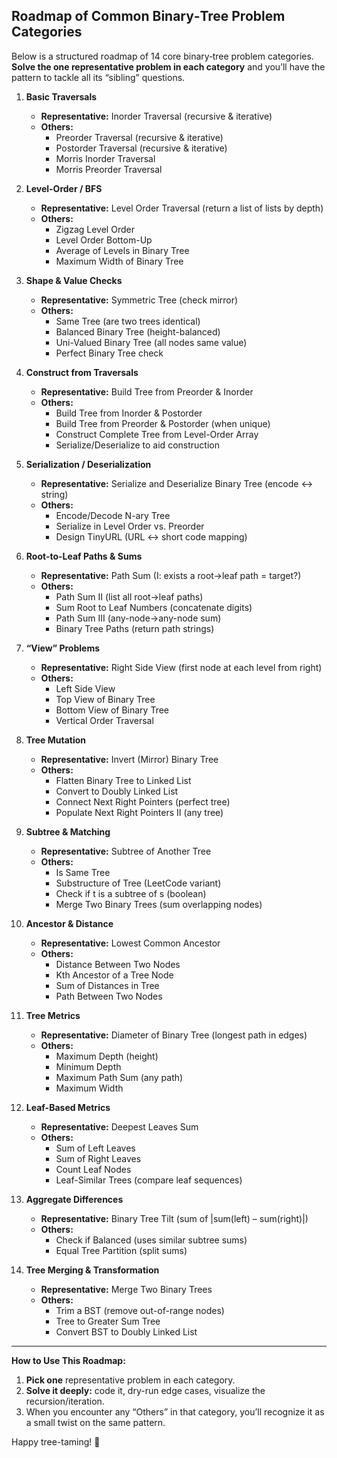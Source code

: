 
## Roadmap of Common Binary‐Tree Problem Categories

Below is a structured roadmap of 14 core binary‐tree problem categories. **Solve the one representative problem in each category** and you’ll have the pattern to tackle all its “sibling” questions.

1. **Basic Traversals**  
   - **Representative:** Inorder Traversal (recursive & iterative)  
   - **Others:**  
     - Preorder Traversal (recursive & iterative)  
     - Postorder Traversal (recursive & iterative)  
     - Morris Inorder Traversal  
     - Morris Preorder Traversal  

2. **Level-Order / BFS**  
   - **Representative:** Level Order Traversal (return a list of lists by depth)  
   - **Others:**  
     - Zigzag Level Order  
     - Level Order Bottom-Up  
     - Average of Levels in Binary Tree  
     - Maximum Width of Binary Tree  

3. **Shape & Value Checks**  
   - **Representative:** Symmetric Tree (check mirror)  
   - **Others:**  
     - Same Tree (are two trees identical)  
     - Balanced Binary Tree (height-balanced)  
     - Uni-Valued Binary Tree (all nodes same value)  
     - Perfect Binary Tree check  

4. **Construct from Traversals**  
   - **Representative:** Build Tree from Preorder & Inorder  
   - **Others:**  
     - Build Tree from Inorder & Postorder  
     - Build Tree from Preorder & Postorder (when unique)  
     - Construct Complete Tree from Level-Order Array  
     - Serialize/Deserialize to aid construction  

5. **Serialization / Deserialization**  
   - **Representative:** Serialize and Deserialize Binary Tree (encode ↔ string)  
   - **Others:**  
     - Encode/Decode N-ary Tree  
     - Serialize in Level Order vs. Preorder  
     - Design TinyURL (URL ↔ short code mapping)  

6. **Root-to-Leaf Paths & Sums**  
   - **Representative:** Path Sum (I: exists a root→leaf path = target?)  
   - **Others:**  
     - Path Sum II (list all root→leaf paths)  
     - Sum Root to Leaf Numbers (concatenate digits)  
     - Path Sum III (any-node→any-node sum)  
     - Binary Tree Paths (return path strings)  

7. **“View” Problems**  
   - **Representative:** Right Side View (first node at each level from right)  
   - **Others:**  
     - Left Side View  
     - Top View of Binary Tree  
     - Bottom View of Binary Tree  
     - Vertical Order Traversal  

8. **Tree Mutation**  
   - **Representative:** Invert (Mirror) Binary Tree  
   - **Others:**  
     - Flatten Binary Tree to Linked List  
     - Convert to Doubly Linked List  
     - Connect Next Right Pointers (perfect tree)  
     - Populate Next Right Pointers II (any tree)  

9. **Subtree & Matching**  
   - **Representative:** Subtree of Another Tree  
   - **Others:**  
     - Is Same Tree  
     - Substructure of Tree (LeetCode variant)  
     - Check if t is a subtree of s (boolean)  
     - Merge Two Binary Trees (sum overlapping nodes)  

10. **Ancestor & Distance**  
    - **Representative:** Lowest Common Ancestor  
    - **Others:**  
      - Distance Between Two Nodes  
      - Kth Ancestor of a Tree Node  
      - Sum of Distances in Tree  
      - Path Between Two Nodes  

11. **Tree Metrics**  
    - **Representative:** Diameter of Binary Tree (longest path in edges)  
    - **Others:**  
      - Maximum Depth (height)  
      - Minimum Depth  
      - Maximum Path Sum (any path)  
      - Maximum Width  

12. **Leaf-Based Metrics**  
    - **Representative:** Deepest Leaves Sum  
    - **Others:**  
      - Sum of Left Leaves  
      - Sum of Right Leaves  
      - Count Leaf Nodes  
      - Leaf-Similar Trees (compare leaf sequences)  

13. **Aggregate Differences**  
    - **Representative:** Binary Tree Tilt (sum of \|sum(left) – sum(right)\|)  
    - **Others:**  
      - Check if Balanced (uses similar subtree sums)  
      - Equal Tree Partition (split sums)  

14. **Tree Merging & Transformation**  
    - **Representative:** Merge Two Binary Trees  
    - **Others:**  
      - Trim a BST (remove out-of-range nodes)  
      - Tree to Greater Sum Tree  
      - Convert BST to Doubly Linked List  

---

**How to Use This Roadmap:**  
1. **Pick one** representative problem in each category.  
2. **Solve it deeply:** code it, dry-run edge cases, visualize the recursion/iteration.  
3. When you encounter any “Others” in that category, you’ll recognize it as a small twist on the same pattern.  

Happy tree-taming! 🌲
